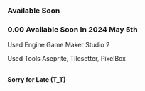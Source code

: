 ### Available Soon
### 0.00 Available Soon In 2024 May 5th
<p>Used Engine Game Maker Studio 2</p>
<p>Used Tools Aseprite, Tilesetter, PixelBox</p>
<br />
<strong>Sorry for Late (T_T)</strong>
